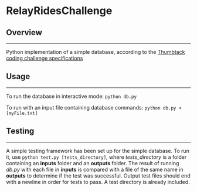# RelayRidesChallenge

## Overview
-----------------
Python implementation of a simple database, according to the [Thumbtack coding challenge specifications](https://www.thumbtack.com/challenges/simple-database)

## Usage
-----------------
To run the database in interactive mode:
	`python db.py`

To run with an input file containing database commands:
	`python db.py < [myFile.txt]`

## Testing
-----------------
A simple testing framework has been set up for the simple database. To run it, use
	`python test.py [tests_directory]`,
where *tests_directory* is a folder containing an **inputs** folder and an **outputs** folder. The result of running *db.py* with each file in **inputs** is compared with a file of the same name in **outputs** to determine if the test was successful. Output test files should end with a newline in order for tests to pass. A test directory is already included.